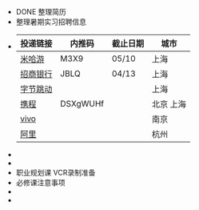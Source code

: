 - DONE 整理简历
- 整理暑期实习招聘信息
- |投递链接|内推码|截止日期|城市|
  |--|--|--|--|
  |[米哈游]( https://jobs.mihoyo.com/#/campus/position/4813) |M3X9|05/10|上海|
  |[招商银行](https://cmb-recruitment-mobile.paas.cmbchina.com/positionDetail/school?qrCodeId=EBEAD42C-A548-4F27-9315-BDEB826A138E&recommendType=2&recruitmentTypeId=DF94FD6D-26D3-4A19-9E69-577C4BA1DE82&publishId=95C27AF3-4733-4798-A34F-D6F39717D9CD&recruitmentTypeId=) |JBLQ|04/13|上海|
  |[字节跳动](https://jobs.bytedance.com/campus/position?keywords=%E5%89%8D%E7%AB%AF&category=&location=CT_128&project=&type=3&job_hot_flag=&current=1&limit=10&functionCategory=&tag=&spread=PWMEYQA)|||上海|
  |[携程](https://app.mokahr.com/campus-recruitment/trip/37757?sourceToken=a4053aeea19325ef2386a6995246b44e#/jobs?keyword=%E5%89%8D%E7%AB%AF)|DSXgWUHf||北京 上海|
  |[vivo](https://hr.vivo.com/wt/vivo/web/templet1000/index/corpwebPosition1000vivo!gotoPostInfoForAjax?postId=154310&recruitType=12&brandCode=1)|||南京|
  |[阿里](https://talent-holding.alibaba.com/campus/position-detail?lang=zh&positionId=2031902)|||杭州|
-
-
- 职业规划课  VCR录制准备
- 必修课注意事项
-
-